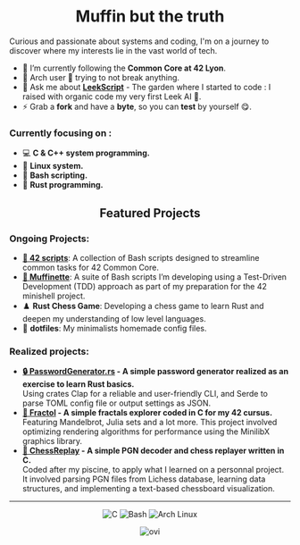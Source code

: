 # <h1 align="center">**Muffin but the truth**</h1>

<p>Curious and passionate about systems and coding, I'm on a journey to discover where my interests lie in the vast world of tech.</p>

- 🌱 I’m currently following the **Common Core at 42 Lyon**.
- 🔧 Arch user 🔨 trying to not break anything.
- 💬 Ask me about **[LeekScript](https://leekwars.com/encyclopedia/en/LeekScript)** - The garden where I started to code : I raised with organic code my very first Leek AI 🥬.
- ⚡ Grab a **fork** and have a **byte**, so you can **test** by yourself 😋.

### Currently focusing on :

- 💻 **C & C++ system programming.**
- 🐧 **Linux system.**
- 📜 **Bash scripting.**
- 🦀 **Rust programming.**

<h2 align="center">Featured Projects</h2>

### Ongoing Projects:

- <strong><a href="https://github.com/LeMuffinMan/42_scripts">📜 42 scripts</a></strong>: A collection of Bash scripts designed to streamline common tasks for 42 Common Core.
- <strong><a href="https://github.com/LeMuffinMan/Muffinette">🧁 **Muffinette**</a></strong>: A suite of Bash scripts I’m developing using a Test-Driven Development (TDD) approach as part of my preparation for the 42 minishell project.
- ♟️ **Rust Chess Game**: Developing a chess game to learn Rust and deepen my understanding of low level languages.
- 📄 **dotfiles**: My minimalists homemade config files. 


### Realized projects:
<ul>
    <li><strong><a href="https://github.com/LeMuffinMan/PasswordGenerator.rs">🔒 PasswordGenerator.rs</a> - A simple password generator realized as an exercise to learn Rust basics. </strong></li> 
Using crates Clap for a reliable and user-friendly CLI, and Serde to parse TOML config file or output settings as JSON.
    <li><strong><a href="https://github.com/LeMuffinMan/fract-ol">💫 Fractol</a> - A simple fractals explorer coded in C for my 42 cursus.</strong></li>
    Featuring Mandelbrot, Julia sets and a lot more. This project involved optimizing rendering algorithms for performance using the MinilibX graphics library.
    <li><strong><a href="https://github.com/LeMuffinMan/ChessReplay">🔁 ChessReplay</a> - A simple PGN decoder and chess replayer written in C.</strong></li>
Coded after my piscine, to apply what I learned on a personnal project. It involved parsing PGN files from Lichess database, learning data structures, and implementing a text-based chessboard visualization.
</ul>

---

<p align="center">
  <img src="https://img.shields.io/badge/C-00599C?style=for-the-badge&logo=c&logoColor=white" alt="C">
  <img src="https://img.shields.io/badge/Bash-4EAA25?style=for-the-badge&logo=gnu-bash&logoColor=white" alt="Bash">
  <img src="https://img.shields.io/badge/Arch%20Linux-1793D1?style=for-the-badge&logo=archlinux&logoColor=white" alt="Arch Linux">

</p>
<p align="center">
<img src="https://github-readme-stats.vercel.app/api/top-langs?username=LeMuffinMan&show_icons=true&locale=en&layout=compact&theme=chartreuse-dark&cacheBust=1&hide=Dockerfile" alt="ovi" />
</p>
